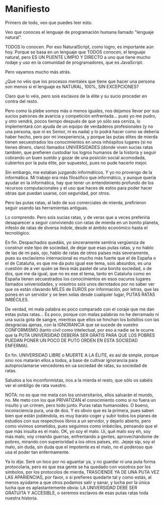 # Manifiesto

Primero de todo, veo que puedes leer esto.

Veo que conoces el lenguaje de programación humana llamado "lenguaje natural".

TODOS lo conocen. Por eso NaturalScript, como logro, es importante aún hoy. Porque se basa en un lenguaje que TODOS conocen, el lenguaje natural, pero ES UN PUENTE LIMPIO Y DIRECTO a uno que tiene mucho rodaje y uso en la comunidad de programadores, que es JavaScript.

Pero vayamos mucho más atrás.

¿Que no véis que los procesos mentales que tiene que hacer una persona son menos si el lenguaje es NATURAL, 100%, SIN EXCEPCIONES?

Claro que lo véis, pero sois esclavos de la élite y su sucio proceder en contra del resto.

Pero como la plebe somos más o menos iguales, nos dejamos llevar por sus sucios patrones de avaricia y competición enfrentada... pues yo me pudro, y otro vendrá, pocos tiempo después de que yo sólo sea ceniza, lo implementará con ayuda de un equipo de verdaderos profesionales (y no una persona, que ni es Senior, ni es nada) y lo podrá hacer como se debería haber hecho, pero por mi inexperiencia, y porque las putas élites de mierda tienen secuestrados los conocimientos en unos inhóspitos lugares (si no tienes dinero, claro) llamados UNIVERSIDADES (donde viven sucias ratas también, que prefieren custodiar los logros humanos de la historia y seguir cobrando un buen sueldo y gozar de una posición social acomodada, cubiertos por la puta élite, por supuesto), pues no pude hacerlo mejor. 

Sin embargo, me estaban juzgando informáticos. Y yo no provengo de la informática. Mi trabajo era más filosófico que informático, y aunque quería ayudar en la informática, hay que tener un entendimiento profundo de los recursos computacionales y el uso que haces de estos para poder hacer obras que puedan usarse, con seguridad, por otros.

Pero las putas ratas, al lado de sus comerciales de mierda, prefirieron seguir usando las herramientas antiguas.

Lo comprendo. Pero sois sucias ratas, y de veras que a veces preferiría desaparecer a seguir conviviendo con ratas de mierda en un bonito planeta, infesto de ratas de diversa índole, desde el ámbito económico hasta el tecnológico.

En fin. Despachados quedáis, yo sinceramente sentiría vergüenza de construir este tipo de sociedad, de dejar que esas putas ratas, y no hablo de las de mi país, ojo, hablo de ratas de otros países más severamente, pues su esclavismo internacional es mucho más fuerte que el de España o el de Cataluña, es que me da puto igual ese tema, sois absurdos, es una cuestión de a ver quién se lleva más pastel de una bonita sociedad, o de dos, que me da igual, que no es ese el tema, tanto en Cataluña como en España tienen secuestrados los conocimientos en esos oscuros lugares llamados universidades, y vosotros sois unos derrotados por no saber ver que os están clavando MILES de EUROS por información, por letras, que las pones en un servidor y se leen solas desde cualquier lugar, PUTAS RATAS IMBÉCILES.

De verdad, mi mala palabra es poco comparado con el coraje que me dan estas putas ratas... Es poco, porque con malas palabras no he derramado ni una sucia gota de sangre, mientras que ellos se hinchan los bolsillos con las desgracias ajenas, con la IGNORANCIA que se sucede de vuestro CONFORMISMO (tanto civil como intelectual, por eso a nadie se le ocurre que la PUTA UNIVERSIDAD DEBERÍA SER GRATIS PARA QUE LOS POBRES PUEDAN PONER UN POCO DE PUTO ORDEN EN ESTA SOCIEDAD ENFERMA).


En fin. UNIVERSIDAD LIBRE o MUERTE A LA ÉLITE, es así de simple, porque sino nos matarán ellos a todos, a base de cultivar ignorancia para autoproclamarse vencedores en ua sociedad de ratas, su sociedad de ratas.

Saludos a los inconformistas, iros a la mierda el resto, que sólo os sabéis ver el ombligo de rata vuestro.



NOTA: no es que me meta con los universitarios, ellos salvarán el mundo, no. Me meto con los que PRIVATIZAN el conocimiento como si no fuera un insulto y un crimen, pero todo junto. Puras ratas humanoides. O bueno, inconsciencia pura, una de dos. Y es obvio que es la primera, pues saben bien que están jodiéndola, es muy barato coger y subir todos los planes de estudios con sus respectivos libros a un servidor, y dejarlo abierto, pero como vivimos sometidos, pues seguimos como imbéciles, pensando que el que más insulta es el malo. OK, yo soy el malo. Ui, qué malo soy eh, soy más malo, voy creando guerras, enfrentando a gentes, aprovechándome de pobres, mirando con superioridad a los otros países, etc. Jejeje sip, soy el malo, sin duda, sin duda que el impotente es el malo, no el poderoso que usa el poder tan enfermamente. 


Ya lo dije. Seré un loco por no aguantar ya, y no guardar ni una puta forma protocolaria, pero es que esa gente se ha quedado con vosotros por los símbolos, por los protocolos de mierda, TRASCIENDE YA DE UNA PUTA VEZ LAS APARIENCIAS, por favor, o si prefieres quedarte tal y como estás, al menos ayúdame a que otros podamos salir y sanar, y lucha por la única lucha que es aplastantemente obvia: LA UNIVERSIDAD DEBE SER GRATUITA Y ACCESIBLE, o seremos esclavos de esas putas ratas toda nuestra historia.
